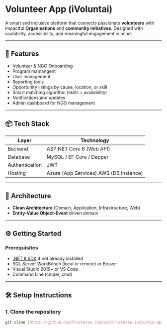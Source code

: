 # Volunteer App (iVoluntai)

A smart and inclusive platform that connects passionate **volunteers** with impactful **Organisations** and **community initiatives**. Designed with scalability, accessibility, and meaningful engagement in mind.

---

## 🚀 Features

-  Volunteer & NGO Onboarding
-  Program mamangent
-  User management
-  Reporting tools 
-  Opportunity listings by cause, location, or skill
-  Smart matching algorithm (skills + availability)
-  Notifications and updates
-  Admin dashboard for NGO management


---

## 📦 Tech Stack

| Layer         | Technology                        |
|---------------|-----------------------------------|
| Backend       | ASP.NET Core 6 (Web API)          |
| Database      | MySQL / EF Core / Dapper          |
| Authentication| JWT                               |
| Hosting       | Azure (App Services) AWS (DB Instance)|

---

## 🧱 Architecture

- **Clean Architecture** (Domain, Application, Infrastructure, Web)
- **Entity-Value Object-Event** driven domain


---

## ⚙️ Getting Started

### Prerequisites

- [.NET 8 SDK](https://dotnet.microsoft.com/download/dotnet/8.0) if not already installed
- SQL Server WorkBench (local or remote) or Beaver 
- Visual Studio 2019+ or VS Code
- Command Line (cmder, cmd)

---

## 🛠️ Setup Instructions

### 1. Clone the repository

```bash
git clone [https://github.com/Trustesse-limited/trustesse-ivoluntia-api.git]



